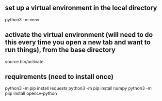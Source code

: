 ## set up a virtual environment in the local directory

python3 -m venv .

## activate the virtual environment (will need to do this every time you open a new tab and want to run things), from the base directory

source bin/activate

## requirements (need to install once)

python3 -m pip install requests
python3 -m pip install numpy
python3 -m piip install opencv-python
